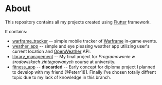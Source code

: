 # About

This repository contains all my projects created using [Flutter](https://docs.flutter.dev/get-started/learn-flutter) framework.

It contains: 
* [warframe_tracker](https://github.com/koloiyolo/flutter/tree/main/warframe_tracker) -- simple mobile tracker of [Warframe](https://www.warframe.com/game/about) in-game events.
* [weather_app](https://github.com/koloiyolo/flutter/tree/main/weather_app) -- simple and eye pleasing weather app utilizing user's current location and [OpenWeather](https://openweathermap.org/api) API.
* [library_management](https://github.com/koloiyolo/flutter/tree/main/library_management) -- My final project for *Programowanie w środowiskach zintegrowanych* course at university.
* [fitness_app](https://github.com/koloiyolo/flutter/tree/main/fitness_app) -- **discarded** -- Early concept for diploma project I planned to develop with my friend @Peterr181. Finally I've chosen totally diffrent topic due to my lack of knowledge in this branch.
